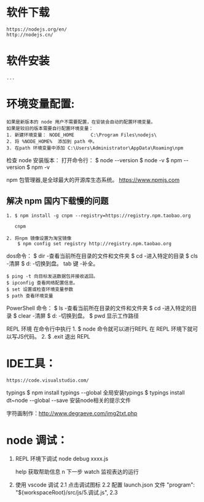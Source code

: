 ﻿


# 软件下载
    https://nodejs.org/en/
    http://nodejs.cn/
# 软件安装
    ...
# 环境变量配置:
    如果是新版本的 node 用户不需要配置，在安装会自动的配置环境变量。
    如果是较旧的版本需要自行配置环境变量：
    1. 新建环境变量： NODE_HOME      C:\Program Files\nodejs\
    2. 将 %NODE_HOME%  添加到 path 中。
    3. 在path 环境变量中添加 C:\Users\Administrator\AppData\Roaming\npm

检查 node 安装版本：
    打开命令行：
        $ node --version
        $ node -v 
        $ npm --version
        $ npm -v

npm 包管理器,是全球最大的开源库生态系统。
    https://www.npmjs.com

## 解决 npm 国内下载慢的问题
    
    1. $ npm install -g cnpm --registry=https://registry.npm.taobao.org

       cnpm

    2. 将npm 镜像设置为淘宝镜像
        $ npm config set registry http://registry.npm.taobao.org 

dos命令：
    $ dir -查看当前所在目录的文件和文件夹
    $ cd  -进入特定的目录
    $ cls -清屏
    $ d: -切换到盘。
    tab 键  -补全。

    $ ping -t 向目标发送数据包并接收返回。
    $ ipconfig 查看网络配置信息。
    $ set 设置或检查环境变量参数
    $ path 查看环境变量

PowerShell 命令：
    $ ls -查看当前所在目录的文件和文件夹
    $ cd  -进入特定的目录
    $ clear -清屏
    $ d: -切换到盘。
    $ pwd 显示工作路径 







REPL 环境
    在命令行中执行
    1. $ node 命令就可以进行REPL
    在 REPL 环境下就可以写JS代码。
    2. $ .exit 退出 REPL

# IDE工具：
    https://code.visualstudio.com/




typings 
$ npm install typings --global 全局安装typings
$ typings install dt~node --global --save  安装node相关的提示文件




字符画制作：http://www.degraeve.com/img2txt.php



# node 调试：
1. REPL 环境下调试
    node debug xxxx.js
    
    help 获取帮助信息
    n 下一步
    watch 监视表达的运行
2. 使用 vscode 调试
    2.1 点击调试图标
    2.2 配置 launch.json 文件
        "program": "${workspaceRoot}/src/js/5.调试.js",
    2.3 




   

